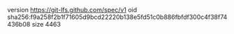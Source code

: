 version https://git-lfs.github.com/spec/v1
oid sha256:f9a258f2b1f71605d9bcd22220b138e5fd51c0b886fbfdf300c4f38f74436b08
size 4463
